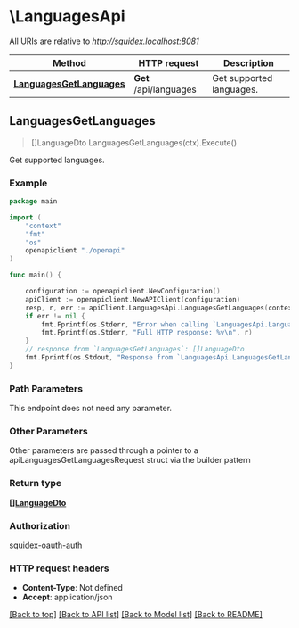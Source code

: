 # \LanguagesApi

All URIs are relative to *http://squidex.localhost:8081*

Method | HTTP request | Description
------------- | ------------- | -------------
[**LanguagesGetLanguages**](LanguagesApi.md#LanguagesGetLanguages) | **Get** /api/languages | Get supported languages.



## LanguagesGetLanguages

> []LanguageDto LanguagesGetLanguages(ctx).Execute()

Get supported languages.



### Example

```go
package main

import (
    "context"
    "fmt"
    "os"
    openapiclient "./openapi"
)

func main() {

    configuration := openapiclient.NewConfiguration()
    apiClient := openapiclient.NewAPIClient(configuration)
    resp, r, err := apiClient.LanguagesApi.LanguagesGetLanguages(context.Background()).Execute()
    if err != nil {
        fmt.Fprintf(os.Stderr, "Error when calling `LanguagesApi.LanguagesGetLanguages``: %v\n", err)
        fmt.Fprintf(os.Stderr, "Full HTTP response: %v\n", r)
    }
    // response from `LanguagesGetLanguages`: []LanguageDto
    fmt.Fprintf(os.Stdout, "Response from `LanguagesApi.LanguagesGetLanguages`: %v\n", resp)
}
```

### Path Parameters

This endpoint does not need any parameter.

### Other Parameters

Other parameters are passed through a pointer to a apiLanguagesGetLanguagesRequest struct via the builder pattern


### Return type

[**[]LanguageDto**](LanguageDto.md)

### Authorization

[squidex-oauth-auth](../README.md#squidex-oauth-auth)

### HTTP request headers

- **Content-Type**: Not defined
- **Accept**: application/json

[[Back to top]](#) [[Back to API list]](../README.md#documentation-for-api-endpoints)
[[Back to Model list]](../README.md#documentation-for-models)
[[Back to README]](../README.md)

